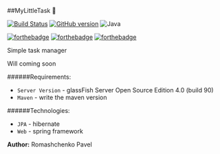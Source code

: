 ##MyLittleTask :tropical_fish:

[![Build Status](https://travis-ci.org/DarkSideMoon/MyLittleTask.svg?branch=master)](https://travis-ci.org/DarkSideMoon/MyLittleTask)
[![GitHub version](https://badge.fury.io/gh/DarkSideMoon%2FMyLittleTask.svg)](https://badge.fury.io/gh/DarkSideMoon%2FMyLittleTask)
![Java](https://img.shields.io/badge/language-Java-brightgreen.svg)

[![forthebadge](http://forthebadge.com/images/badges/built-by-codebabes.svg)](http://forthebadge.com)
[![forthebadge](http://forthebadge.com/images/badges/powered-by-electricity.svg)](http://forthebadge.com)
[![forthebadge](http://forthebadge.com/images/badges/makes-people-smile.svg)](http://forthebadge.com)

Simple task manager 

Will coming soon 

######Requirements:
 * `Server Version` - glassFish Server Open Source Edition  4.0  (build 90)
 * `Maven` - write the maven version

######Technologies:
 * `JPA` - hibernate
 * `Web` - spring framework

**Author:** Romashchenko Pavel 
